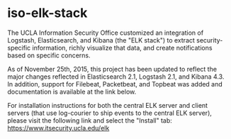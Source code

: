 # iso-elk-stack

The UCLA Information Security Office customized an integration of Logstash, Elasticsearch, and Kibana (the "ELK stack") to extract security-specific information, richly visualize that data, and create notifications based on specific concerns. 

As of November 25th, 2015, this project has been updated to reflect the major changes reflected in Elasticsearch 2.1, Logstash 2.1, and Kibana 4.3. In addition, support for Filebeat, Packetbeat, and Topbeat was added and documentation is available at the link below.

For installation instructions for both the central ELK server and client servers (that use log-courier to ship events to the central ELK server), please visit the following link and select the "Install" tab: https://www.itsecurity.ucla.edu/elk

